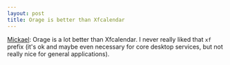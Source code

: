 ```yaml
---
layout: post
title: Orage is better than Xfcalendar
---
```


<a href="http://www.xfce.org/~korbinus/index.php#id-200507051">Mickael</a>: Orage is a lot better than Xfcalendar. I never really liked that <code>xf</code> prefix (it's ok and maybe even necessary for core desktop services, but not really nice for general applications).
